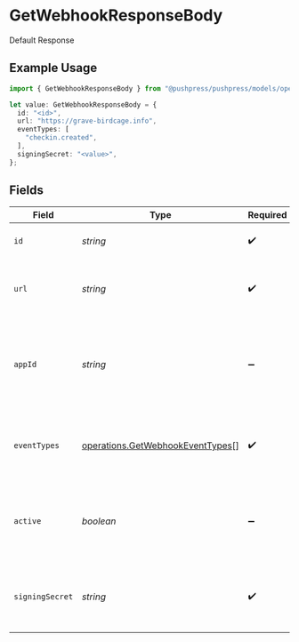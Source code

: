 # GetWebhookResponseBody

Default Response

## Example Usage

```typescript
import { GetWebhookResponseBody } from "@pushpress/pushpress/models/operations";

let value: GetWebhookResponseBody = {
  id: "<id>",
  url: "https://grave-birdcage.info",
  eventTypes: [
    "checkin.created",
  ],
  signingSecret: "<value>",
};
```

## Fields

| Field                                                                                      | Type                                                                                       | Required                                                                                   | Description                                                                                |
| ------------------------------------------------------------------------------------------ | ------------------------------------------------------------------------------------------ | ------------------------------------------------------------------------------------------ | ------------------------------------------------------------------------------------------ |
| `id`                                                                                       | *string*                                                                                   | :heavy_check_mark:                                                                         | A unique identifier for the webhook                                                        |
| `url`                                                                                      | *string*                                                                                   | :heavy_check_mark:                                                                         | The endpoint URL that will receive the webhook payloads                                    |
| `appId`                                                                                    | *string*                                                                                   | :heavy_minus_sign:                                                                         | The app ID with which application lifecyle event types (e.g. app.installed) are associated |
| `eventTypes`                                                                               | [operations.GetWebhookEventTypes](../../models/operations/getwebhookeventtypes.md)[]       | :heavy_check_mark:                                                                         | A list of event types that the webhook is subscribed to                                    |
| `active`                                                                                   | *boolean*                                                                                  | :heavy_minus_sign:                                                                         | Indicates whether the webhook is currently active and receiving events                     |
| `signingSecret`                                                                            | *string*                                                                                   | :heavy_check_mark:                                                                         | A secret key used to sign the webhook payloads for security purposes                       |